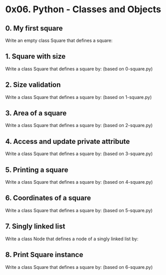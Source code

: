 # 0x06. Python - Classes and Objects
## 0. My first square
Write an empty class Square that defines a square:
## 1. Square with size
Write a class Square that defines a square by: (based on 0-square.py)
## 2. Size validation
Write a class Square that defines a square by: (based on 1-square.py)
## 3. Area of a square
Write a class Square that defines a square by: (based on 2-square.py)
## 4. Access and update private attribute
Write a class Square that defines a square by: (based on 3-square.py)
## 5. Printing a square
Write a class Square that defines a square by: (based on 4-square.py)
## 6. Coordinates of a square
Write a class Square that defines a square by: (based on 5-square.py)
## 7. Singly linked list
Write a class Node that defines a node of a singly linked list by:
## 8. Print Square instance
Write a class Square that defines a square by: (based on 6-square.py)
